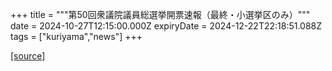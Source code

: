 +++
title = """第50回衆議院議員総選挙開票速報（最終・小選挙区のみ）"""
date = 2024-10-27T12:15:00.000Z
expiryDate = 2024-12-22T22:18:51.088Z
tags = ["kuriyama","news"]
+++


[[source]](https://www.town.kuriyama.hokkaido.jp/soshiki/15/29275.html)
